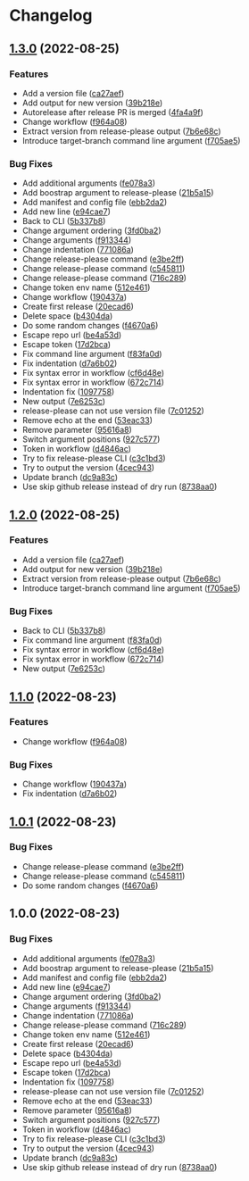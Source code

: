 # Changelog

## [1.3.0](https://github.com/philipp-hinteregger/release-please-test/compare/v1.2.0...1.3.0) (2022-08-25)


### Features

* Add a version file ([ca27aef](https://github.com/philipp-hinteregger/release-please-test/commit/ca27aef0c116fbf021ecdeb9411a05f19454e3b1))
* Add output for new version ([39b218e](https://github.com/philipp-hinteregger/release-please-test/commit/39b218e16f4ac7f3b71dc1c7b8573d57f3073ac4))
* Autorelease after release PR is merged ([4fa4a9f](https://github.com/philipp-hinteregger/release-please-test/commit/4fa4a9f4af989e73a9ea2cb34fb43ca337d4d998))
* Change workflow ([f964a08](https://github.com/philipp-hinteregger/release-please-test/commit/f964a0810adcd574dc23f6a6363303cc8dd8824d))
* Extract version from release-please output ([7b6e68c](https://github.com/philipp-hinteregger/release-please-test/commit/7b6e68c395822d8efa277373d94ad378dec4be5c))
* Introduce target-branch command line argument ([f705ae5](https://github.com/philipp-hinteregger/release-please-test/commit/f705ae5fe35d462eda76b99090ced2f4a2ca21e8))


### Bug Fixes

* Add additional arguments ([fe078a3](https://github.com/philipp-hinteregger/release-please-test/commit/fe078a32382cf4d93381bc5c3372c77106d4ddde))
* Add boostrap argument to release-please ([21b5a15](https://github.com/philipp-hinteregger/release-please-test/commit/21b5a15ed7544f2be2131693495529550c8a4f1d))
* Add manifest and config file ([ebb2da2](https://github.com/philipp-hinteregger/release-please-test/commit/ebb2da2d34c66ede019284861f699c997526510a))
* Add new line ([e94cae7](https://github.com/philipp-hinteregger/release-please-test/commit/e94cae77a0e002ad2d7bdcfb56797b83dc32683e))
* Back to CLI ([5b337b8](https://github.com/philipp-hinteregger/release-please-test/commit/5b337b810f6d4b8816acf6583bbb00b265622867))
* Change argument ordering ([3fd0ba2](https://github.com/philipp-hinteregger/release-please-test/commit/3fd0ba25530e5e26b8c210696f175564fd1719f3))
* Change arguments ([f913344](https://github.com/philipp-hinteregger/release-please-test/commit/f91334487a9067bef2b63aaec5aba191cdff7af1))
* Change indentation ([771086a](https://github.com/philipp-hinteregger/release-please-test/commit/771086af1d9d8dfae0ecf7e60f348b493f907cc5))
* Change release-please command ([e3be2ff](https://github.com/philipp-hinteregger/release-please-test/commit/e3be2ffe143681356f2622fb2e82f0187eb91c0f))
* Change release-please command ([c545811](https://github.com/philipp-hinteregger/release-please-test/commit/c54581166ca7cdeaa12abf0a9f64997f27db13fa))
* Change release-please command ([716c289](https://github.com/philipp-hinteregger/release-please-test/commit/716c289eee4fd61591a4faeb61d7055bc07fe0db))
* Change token env name ([512e461](https://github.com/philipp-hinteregger/release-please-test/commit/512e461a39783f409137743cf0b4331fe66235c5))
* Change workflow ([190437a](https://github.com/philipp-hinteregger/release-please-test/commit/190437a01a460ad1bb60a96a892e577f1334f0ef))
* Create first release ([20ecad6](https://github.com/philipp-hinteregger/release-please-test/commit/20ecad6f14d3bed17242193bf609529106c829b4))
* Delete space ([b4304da](https://github.com/philipp-hinteregger/release-please-test/commit/b4304dae65f1ea995eef314648fc340485fe72e2))
* Do some random changes ([f4670a6](https://github.com/philipp-hinteregger/release-please-test/commit/f4670a616a40ca2195a72be3ea1e7552243b7c16))
* Escape repo url ([be4a53d](https://github.com/philipp-hinteregger/release-please-test/commit/be4a53d3415cc1fb55a43c23b529b8f5a98f022a))
* Escape token ([17d2bca](https://github.com/philipp-hinteregger/release-please-test/commit/17d2bcae42eab73bfaa0b95bce07818d07e65db8))
* Fix command line argument ([f83fa0d](https://github.com/philipp-hinteregger/release-please-test/commit/f83fa0d1b285fcc909c4ef9012faf62f69790d35))
* Fix indentation ([d7a6b02](https://github.com/philipp-hinteregger/release-please-test/commit/d7a6b02bf2d1736d6eee878d0c55054c7bc9e43a))
* Fix syntax error in workflow ([cf6d48e](https://github.com/philipp-hinteregger/release-please-test/commit/cf6d48e9fc499877d1c01598f6baa84800daf7fe))
* Fix syntax error in workflow ([672c714](https://github.com/philipp-hinteregger/release-please-test/commit/672c71436f50fb55718104463b80973031183f46))
* Indentation fix ([1097758](https://github.com/philipp-hinteregger/release-please-test/commit/1097758b89a514a8bd3ef9adf51d6ca611444758))
* New output ([7e6253c](https://github.com/philipp-hinteregger/release-please-test/commit/7e6253c86a56b663369b8dc1a82c8f56a47e01c8))
* release-please can not use version file ([7c01252](https://github.com/philipp-hinteregger/release-please-test/commit/7c0125268056f15045c2b729169a414d387cde63))
* Remove echo at the end ([53eac33](https://github.com/philipp-hinteregger/release-please-test/commit/53eac3340f27d338697b614ee519cf670c7ea92c))
* Remove parameter ([95616a8](https://github.com/philipp-hinteregger/release-please-test/commit/95616a82f344477ead29382d22155a23188f9db2))
* Switch argument positions ([927c577](https://github.com/philipp-hinteregger/release-please-test/commit/927c57703c45752e0607970f808ad11de3cfce03))
* Token in workflow ([d4846ac](https://github.com/philipp-hinteregger/release-please-test/commit/d4846acaa618fe46a2db0159893497ff21e9dd6e))
* Try to fix release-please CLI ([c3c1bd3](https://github.com/philipp-hinteregger/release-please-test/commit/c3c1bd37df8d7092859a761705c82fc43ba9aef3))
* Try to output the version ([4cec943](https://github.com/philipp-hinteregger/release-please-test/commit/4cec94362dabb229fbf06463f776bdcba0c8589a))
* Update branch ([dc9a83c](https://github.com/philipp-hinteregger/release-please-test/commit/dc9a83c0cdb46f999b9f132d1d5545939ab36ba5))
* Use skip github release instead of dry run ([8738aa0](https://github.com/philipp-hinteregger/release-please-test/commit/8738aa0636f51db7bd4901d701d70d81973fcd98))

## [1.2.0](https://github.com/philipp-hinteregger/release-please-test/compare/v1.1.0...1.2.0) (2022-08-25)


### Features

* Add a version file ([ca27aef](https://github.com/philipp-hinteregger/release-please-test/commit/ca27aef0c116fbf021ecdeb9411a05f19454e3b1))
* Add output for new version ([39b218e](https://github.com/philipp-hinteregger/release-please-test/commit/39b218e16f4ac7f3b71dc1c7b8573d57f3073ac4))
* Extract version from release-please output ([7b6e68c](https://github.com/philipp-hinteregger/release-please-test/commit/7b6e68c395822d8efa277373d94ad378dec4be5c))
* Introduce target-branch command line argument ([f705ae5](https://github.com/philipp-hinteregger/release-please-test/commit/f705ae5fe35d462eda76b99090ced2f4a2ca21e8))


### Bug Fixes

* Back to CLI ([5b337b8](https://github.com/philipp-hinteregger/release-please-test/commit/5b337b810f6d4b8816acf6583bbb00b265622867))
* Fix command line argument ([f83fa0d](https://github.com/philipp-hinteregger/release-please-test/commit/f83fa0d1b285fcc909c4ef9012faf62f69790d35))
* Fix syntax error in workflow ([cf6d48e](https://github.com/philipp-hinteregger/release-please-test/commit/cf6d48e9fc499877d1c01598f6baa84800daf7fe))
* Fix syntax error in workflow ([672c714](https://github.com/philipp-hinteregger/release-please-test/commit/672c71436f50fb55718104463b80973031183f46))
* New output ([7e6253c](https://github.com/philipp-hinteregger/release-please-test/commit/7e6253c86a56b663369b8dc1a82c8f56a47e01c8))

## [1.1.0](https://github.com/philipp-hinteregger/release-please-test/compare/v1.0.1...v1.1.0) (2022-08-23)


### Features

* Change workflow ([f964a08](https://github.com/philipp-hinteregger/release-please-test/commit/f964a0810adcd574dc23f6a6363303cc8dd8824d))


### Bug Fixes

* Change workflow ([190437a](https://github.com/philipp-hinteregger/release-please-test/commit/190437a01a460ad1bb60a96a892e577f1334f0ef))
* Fix indentation ([d7a6b02](https://github.com/philipp-hinteregger/release-please-test/commit/d7a6b02bf2d1736d6eee878d0c55054c7bc9e43a))

## [1.0.1](https://github.com/philipp-hinteregger/release-please-test/compare/1.0.0...1.0.1) (2022-08-23)


### Bug Fixes

* Change release-please command ([e3be2ff](https://github.com/philipp-hinteregger/release-please-test/commit/e3be2ffe143681356f2622fb2e82f0187eb91c0f))
* Change release-please command ([c545811](https://github.com/philipp-hinteregger/release-please-test/commit/c54581166ca7cdeaa12abf0a9f64997f27db13fa))
* Do some random changes ([f4670a6](https://github.com/philipp-hinteregger/release-please-test/commit/f4670a616a40ca2195a72be3ea1e7552243b7c16))

## 1.0.0 (2022-08-23)


### Bug Fixes

* Add additional arguments ([fe078a3](https://github.com/philipp-hinteregger/release-please-test/commit/fe078a32382cf4d93381bc5c3372c77106d4ddde))
* Add boostrap argument to release-please ([21b5a15](https://github.com/philipp-hinteregger/release-please-test/commit/21b5a15ed7544f2be2131693495529550c8a4f1d))
* Add manifest and config file ([ebb2da2](https://github.com/philipp-hinteregger/release-please-test/commit/ebb2da2d34c66ede019284861f699c997526510a))
* Add new line ([e94cae7](https://github.com/philipp-hinteregger/release-please-test/commit/e94cae77a0e002ad2d7bdcfb56797b83dc32683e))
* Change argument ordering ([3fd0ba2](https://github.com/philipp-hinteregger/release-please-test/commit/3fd0ba25530e5e26b8c210696f175564fd1719f3))
* Change arguments ([f913344](https://github.com/philipp-hinteregger/release-please-test/commit/f91334487a9067bef2b63aaec5aba191cdff7af1))
* Change indentation ([771086a](https://github.com/philipp-hinteregger/release-please-test/commit/771086af1d9d8dfae0ecf7e60f348b493f907cc5))
* Change release-please command ([716c289](https://github.com/philipp-hinteregger/release-please-test/commit/716c289eee4fd61591a4faeb61d7055bc07fe0db))
* Change token env name ([512e461](https://github.com/philipp-hinteregger/release-please-test/commit/512e461a39783f409137743cf0b4331fe66235c5))
* Create first release ([20ecad6](https://github.com/philipp-hinteregger/release-please-test/commit/20ecad6f14d3bed17242193bf609529106c829b4))
* Delete space ([b4304da](https://github.com/philipp-hinteregger/release-please-test/commit/b4304dae65f1ea995eef314648fc340485fe72e2))
* Escape repo url ([be4a53d](https://github.com/philipp-hinteregger/release-please-test/commit/be4a53d3415cc1fb55a43c23b529b8f5a98f022a))
* Escape token ([17d2bca](https://github.com/philipp-hinteregger/release-please-test/commit/17d2bcae42eab73bfaa0b95bce07818d07e65db8))
* Indentation fix ([1097758](https://github.com/philipp-hinteregger/release-please-test/commit/1097758b89a514a8bd3ef9adf51d6ca611444758))
* release-please can not use version file ([7c01252](https://github.com/philipp-hinteregger/release-please-test/commit/7c0125268056f15045c2b729169a414d387cde63))
* Remove echo at the end ([53eac33](https://github.com/philipp-hinteregger/release-please-test/commit/53eac3340f27d338697b614ee519cf670c7ea92c))
* Remove parameter ([95616a8](https://github.com/philipp-hinteregger/release-please-test/commit/95616a82f344477ead29382d22155a23188f9db2))
* Switch argument positions ([927c577](https://github.com/philipp-hinteregger/release-please-test/commit/927c57703c45752e0607970f808ad11de3cfce03))
* Token in workflow ([d4846ac](https://github.com/philipp-hinteregger/release-please-test/commit/d4846acaa618fe46a2db0159893497ff21e9dd6e))
* Try to fix release-please CLI ([c3c1bd3](https://github.com/philipp-hinteregger/release-please-test/commit/c3c1bd37df8d7092859a761705c82fc43ba9aef3))
* Try to output the version ([4cec943](https://github.com/philipp-hinteregger/release-please-test/commit/4cec94362dabb229fbf06463f776bdcba0c8589a))
* Update branch ([dc9a83c](https://github.com/philipp-hinteregger/release-please-test/commit/dc9a83c0cdb46f999b9f132d1d5545939ab36ba5))
* Use skip github release instead of dry run ([8738aa0](https://github.com/philipp-hinteregger/release-please-test/commit/8738aa0636f51db7bd4901d701d70d81973fcd98))
